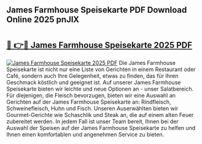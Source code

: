 ## James Farmhouse Speisekarte PDF Download Online 2025 pnJlX

# <h2><a href="http://gcebih.nevu.top/?p=James+Farmhouse+Speisekarte">🔗 👉🔴 James Farmhouse Speisekarte 2025 PDF</a></h2>

[![James Farmhouse Speisekarte 2025 PDF](https://i.imgur.com/dBaPXMq.png)](http://gcebih.nevu.top/?p=James+Farmhouse+Speisekarte)
Die James Farmhouse Speisekarte ist nicht nur eine Liste von Gerichten in einem Restaurant oder Café, sondern auch Ihre Gelegenheit, etwas zu finden, das für Ihren Geschmack köstlich und geeignet ist. Auf unserer James Farmhouse Speisekarte bieten wir leichte und neue Optionen an - unser Salatbereich. Für diejenigen, die Fleisch bevorzugen, bieten wir eine Auswahl an Gerichten auf der James Farmhouse Speisekarte an: Rindfleisch, Schweinefleisch, Huhn und Fisch. Unseren Auserwählten bieten wir Gourmet-Gerichte wie Schaschlik und Steak an, die auf einem alten Feuer zubereitet werden. In jedem Fall ist unser Team bereit, Ihnen bei der Auswahl der Speisen auf der James Farmhouse Speisekarte zu helfen und Ihnen einen komfortablen und angenehmen Service zu bieten.
